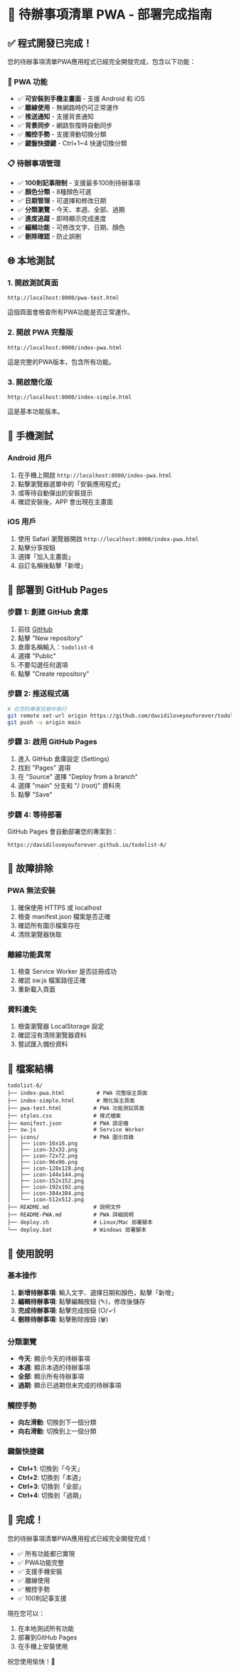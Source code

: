 # 🚀 待辦事項清單 PWA - 部署完成指南

## ✅ 程式開發已完成！

您的待辦事項清單PWA應用程式已經完全開發完成，包含以下功能：

### 📱 PWA 功能
- ✅ **可安裝到手機主畫面** - 支援 Android 和 iOS
- ✅ **離線使用** - 無網路時仍可正常運作
- ✅ **推送通知** - 支援背景通知
- ✅ **背景同步** - 網路恢復時自動同步
- ✅ **觸控手勢** - 支援滑動切換分類
- ✅ **鍵盤快捷鍵** - Ctrl+1~4 快速切換分類

### 📋 待辦事項管理
- ✅ **100則記事限制** - 支援最多100則待辦事項
- ✅ **顏色分類** - 8種顏色可選
- ✅ **日期管理** - 可選擇和修改日期
- ✅ **分類瀏覽** - 今天、本週、全部、過期
- ✅ **進度追蹤** - 即時顯示完成進度
- ✅ **編輯功能** - 可修改文字、日期、顏色
- ✅ **刪除確認** - 防止誤刪

## 🌐 本地測試

### 1. 開啟測試頁面
```
http://localhost:8000/pwa-test.html
```
這個頁面會檢查所有PWA功能是否正常運作。

### 2. 開啟 PWA 完整版
```
http://localhost:8000/index-pwa.html
```
這是完整的PWA版本，包含所有功能。

### 3. 開啟簡化版
```
http://localhost:8000/index-simple.html
```
這是基本功能版本。

## 📱 手機測試

### Android 用戶
1. 在手機上開啟 `http://localhost:8000/index-pwa.html`
2. 點擊瀏覽器選單中的「安裝應用程式」
3. 或等待自動彈出的安裝提示
4. 確認安裝後，APP 會出現在主畫面

### iOS 用戶
1. 使用 Safari 瀏覽器開啟 `http://localhost:8000/index-pwa.html`
2. 點擊分享按鈕
3. 選擇「加入主畫面」
4. 自訂名稱後點擊「新增」

## 🚀 部署到 GitHub Pages

### 步驟 1: 創建 GitHub 倉庫
1. 前往 [GitHub](https://github.com)
2. 點擊 "New repository"
3. 倉庫名稱輸入：`todolist-6`
4. 選擇 "Public"
5. 不要勾選任何選項
6. 點擊 "Create repository"

### 步驟 2: 推送程式碼
```bash
# 在您的專案目錄中執行
git remote set-url origin https://github.com/davidiloveyouforever/todolist-6.git
git push -u origin main
```

### 步驟 3: 啟用 GitHub Pages
1. 進入 GitHub 倉庫設定 (Settings)
2. 找到 "Pages" 選項
3. 在 "Source" 選擇 "Deploy from a branch"
4. 選擇 "main" 分支和 "/ (root)" 資料夾
5. 點擊 "Save"

### 步驟 4: 等待部署
GitHub Pages 會自動部署您的專案到：
```
https://davidiloveyouforever.github.io/todolist-6/
```

## 🔧 故障排除

### PWA 無法安裝
1. 確保使用 HTTPS 或 localhost
2. 檢查 manifest.json 檔案是否正確
3. 確認所有圖示檔案存在
4. 清除瀏覽器快取

### 離線功能異常
1. 檢查 Service Worker 是否註冊成功
2. 確認 sw.js 檔案路徑正確
3. 重新載入頁面

### 資料遺失
1. 檢查瀏覽器 LocalStorage 設定
2. 確認沒有清除瀏覽器資料
3. 嘗試匯入備份資料

## 📁 檔案結構

```
todolist-6/
├── index-pwa.html          # PWA 完整版主頁面
├── index-simple.html       # 簡化版主頁面
├── pwa-test.html          # PWA 功能測試頁面
├── styles.css             # 樣式檔案
├── manifest.json          # PWA 設定檔
├── sw.js                  # Service Worker
├── icons/                 # PWA 圖示目錄
│   ├── icon-16x16.png
│   ├── icon-32x32.png
│   ├── icon-72x72.png
│   ├── icon-96x96.png
│   ├── icon-128x128.png
│   ├── icon-144x144.png
│   ├── icon-152x152.png
│   ├── icon-192x192.png
│   ├── icon-384x384.png
│   └── icon-512x512.png
├── README.md              # 說明文件
├── README-PWA.md          # PWA 詳細說明
├── deploy.sh              # Linux/Mac 部署腳本
└── deploy.bat             # Windows 部署腳本
```

## 🎯 使用說明

### 基本操作
1. **新增待辦事項**: 輸入文字、選擇日期和顏色，點擊「新增」
2. **編輯待辦事項**: 點擊編輯按鈕 (✎)，修改後儲存
3. **完成待辦事項**: 點擊完成按鈕 (○/✓)
4. **刪除待辦事項**: 點擊刪除按鈕 (🗑)

### 分類瀏覽
- **今天**: 顯示今天的待辦事項
- **本週**: 顯示本週的待辦事項
- **全部**: 顯示所有待辦事項
- **過期**: 顯示已過期但未完成的待辦事項

### 觸控手勢
- **向左滑動**: 切換到下一個分類
- **向右滑動**: 切換到上一個分類

### 鍵盤快捷鍵
- **Ctrl+1**: 切換到「今天」
- **Ctrl+2**: 切換到「本週」
- **Ctrl+3**: 切換到「全部」
- **Ctrl+4**: 切換到「過期」

## 🎉 完成！

您的待辦事項清單PWA應用程式已經完全開發完成！

- ✅ 所有功能都已實現
- ✅ PWA功能完整
- ✅ 支援手機安裝
- ✅ 離線使用
- ✅ 觸控手勢
- ✅ 100則記事支援

現在您可以：
1. 在本地測試所有功能
2. 部署到GitHub Pages
3. 在手機上安裝使用

祝您使用愉快！🎊

